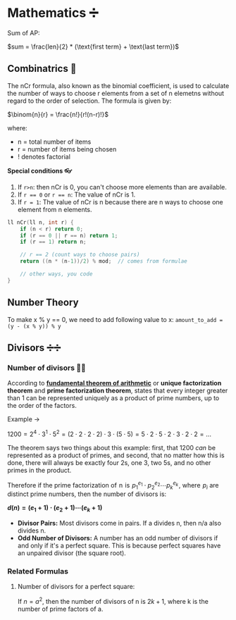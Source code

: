 
# Mathematics ➗

Sum of AP:

$sum = \frac{len}{2} * (\text{first term} + \text{last term})$

## Combinatrics 🪮

The nCr formula, also known as the binomial coefficient, is used to calculate the number of ways to choose r elements from a set of n elemetns without regard to the order of selection. The formula is given by:

$\binom{n}{r} = \frac{n!}{r!(n-r)!}$

where:

- n = total number of items
- r = number of items being chosen
- ! denotes factorial

**Special conditions 👓**
1. If `r>n`: then nCr is 0, you can't choose more elements than are available.
2. If `r == 0` or `r == n`: The value of nCr is 1.
3. If `r = 1`: The value of nCr is n because there are n ways to choose one element from n elements.

```cpp
ll nCr(ll n, int r) {
    if (n < r) return 0;
    if (r == 0 || r == n) return 1;
    if (r == 1) return n;

    // r == 2 (count ways to choose pairs)
    return ((n * (n-1))/2) % mod;  // comes from formulae

    // other ways, you code
}    
```

## Number Theory 

To make x % y == 0, we need to add following value to x:
`amount_to_add = (y - (x % y)) % y`

## Divisors ➗➗

### Number of divisors 🤿🤿

According to [**fundamental theorem of arithmetic**](https://en.wikipedia.org/wiki/Fundamental_theorem_of_arithmetic) or **unique factorization theorem** and **prime factorization theorem**, states that every integer greater than 1 can be represented uniquely as a product of prime numbers, up to the order of the factors.

Example →

${1200=2^{4}\cdot 3^{1}\cdot5^{2}=(2\cdot2\cdot 2\cdot 2)\cdot 3\cdot (5\cdot 5)=5\cdot 2\cdot 5\cdot 2\cdot 3\cdot 2\cdot 2= ...}$

The theorem says two things about this example: first, that 1200 *can* be represented as a product of primes, and second, that no matter how this is done, there will always be exactly four 2s, one 3, two 5s, and no other primes in the product.

Therefore if the prime factorization of  n  is  $p_1^{e_1} \cdot p_2^{e_2} \cdots p_k^{e_k}$ , where  $p_i$ are distinct prime numbers, then the number of divisors is:

**$d(n) = (e_1 + 1) \cdot (e_2 + 1) \cdots (e_k + 1)$**

- **Divisor Pairs:** Most divisors come in pairs. If a divides n, then n/a also divides n.
- **Odd Number of Divisors:** A number has an odd number of divisors if and only if it's a perfect square. This is because perfect squares have an unpaired divisor (the square root).

### Related Formulas

1. Number of divisors for a perfect square:
    
    If $n = a^2$, then the number of divisors of n is $2k + 1$, where k is the number of prime factors of a.
